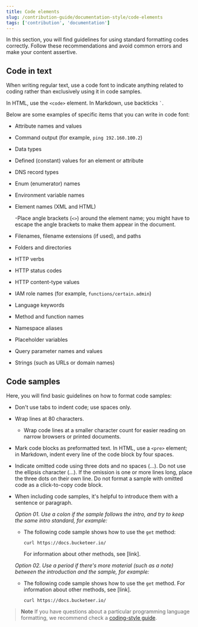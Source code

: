 ```yaml
---
title: Code elements
slug: /contribution-guide/documentation-style/code-elements
tags: ['contribution', 'documentation']
---
```



In this section, you will find guidelines for using standard formatting codes correctly. Follow these recommendations and avoid common errors and make your content assertive.

## Code in text

When writing regular text, use a code font to indicate anything related to coding rather than exclusively using it in code samples.

In HTML, use the `<code>` element.
In Markdown, use backticks <code>`</code>.

Below are some examples of specific items that you can write in code font:

- Attribute names and values
- Command output (for example, `ping 192.160.100.2`)
- Data types
- Defined (constant) values for an element or attribute
- DNS record types
- Enum (enumerator) names
- Environment variable names
- Element names (XML and HTML)

    -Place angle brackets (`<>`) around the element name; you might have to escape the angle brackets to make them appear in the document.

- Filenames, filename extensions (if used), and paths
- Folders and directories
- HTTP verbs
- HTTP status codes
- HTTP content-type values
- IAM role names (for example, `functions/certain.admin`)
- Language keywords
- Method and function names
- Namespace aliases
- Placeholder variables
- Query parameter names and values
- Strings (such as URLs or domain names)

## Code samples

Here, you will find basic guidelines on how to format code samples:

- Don't use tabs to indent code; use spaces only.

- Wrap lines at 80 characters.

  - Wrap code lines at a smaller character count for easier reading on narrow browsers or printed documents.

- Mark code blocks as preformatted text. In HTML, use a `<pre>` element; in Markdown, indent every line of the code block by four spaces.

- Indicate omitted code using three dots and no spaces (...). Do not use the ellipsis character (…). If the omission is one or more lines long, place the three dots on their own line. Do not format a sample with omitted code as a click-to-copy code block.

- When including code samples, it's helpful to introduce them with a sentence or paragraph.

  *Option 01. Use a colon if the sample follows the intro, and try to keep the same intro standard, for example:*

  - The following code sample shows how to use the `get` method:

    ```curl
    curl https://docs.bucketeer.io/
    ```

    For information about other methods, see [link].

  *Option 02. Use a period if there's more material (such as a note) between the introduction and the sample, for example:*

  - The following code sample shows how to use the `get` method. For information about other methods, see [link].

    ```curl
    curl https://docs.bucketeer.io/
    ```

> **Note**
> If you have questions about a particular programming language formatting, we recommend check a [coding-style guide](https://google.github.io/styleguide/).
